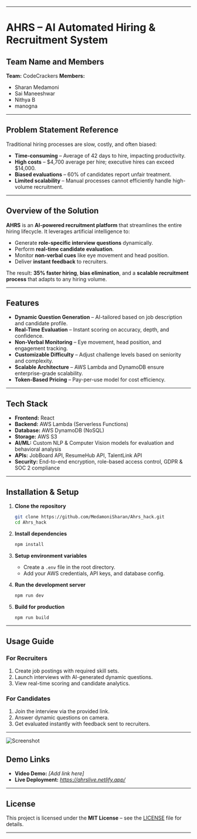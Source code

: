
---

# AHRS – AI Automated Hiring & Recruitment System

## Team Name and Members

**Team:** CodeCrackers
**Members:**

* Sharan Medamoni
* Sai Maneeshwar 
* Nithya B
* manogna 

---

## Problem Statement Reference

Traditional hiring processes are slow, costly, and often biased:

* **Time-consuming** – Average of 42 days to hire, impacting productivity.
* **High costs** – \$4,700 average per hire; executive hires can exceed \$14,000.
* **Biased evaluations** – 60% of candidates report unfair treatment.
* **Limited scalability** – Manual processes cannot efficiently handle high-volume recruitment.

---

## Overview of the Solution

**AHRS** is an **AI-powered recruitment platform** that streamlines the entire hiring lifecycle.
It leverages artificial intelligence to:

* Generate **role-specific interview questions** dynamically.
* Perform **real-time candidate evaluation**.
* Monitor **non-verbal cues** like eye movement and head position.
* Deliver **instant feedback** to recruiters.

The result: **35% faster hiring**, **bias elimination**, and a **scalable recruitment process** that adapts to any hiring volume.

---

## Features

* **Dynamic Question Generation** – AI-tailored based on job description and candidate profile.
* **Real-Time Evaluation** – Instant scoring on accuracy, depth, and confidence.
* **Non-Verbal Monitoring** – Eye movement, head position, and engagement tracking.
* **Customizable Difficulty** – Adjust challenge levels based on seniority and complexity.
* **Scalable Architecture** – AWS Lambda and DynamoDB ensure enterprise-grade scalability.
* **Token-Based Pricing** – Pay-per-use model for cost efficiency.

---

## Tech Stack

* **Frontend:** React
* **Backend:** AWS Lambda (Serverless Functions)
* **Database:** AWS DynamoDB (NoSQL)
* **Storage:** AWS S3
* **AI/ML:** Custom NLP & Computer Vision models for evaluation and behavioral analysis
* **APIs:** JobBoard API, ResumeHub API, TalentLink API
* **Security:** End-to-end encryption, role-based access control, GDPR & SOC 2 compliance

---

## Installation & Setup

1. **Clone the repository**

   ```bash
   git clone https://github.com/MedamoniSharan/Ahrs_hack.git
   cd Ahrs_hack
   ```

2. **Install dependencies**

   ```bash
   npm install
   ```

3. **Setup environment variables**

   * Create a `.env` file in the root directory.
   * Add your AWS credentials, API keys, and database config.

4. **Run the development server**

   ```bash
   npm run dev
   ```

5. **Build for production**

   ```bash
   npm run build
   ```

---

## Usage Guide

### For Recruiters

1. Create job postings with required skill sets.
2. Launch interviews with AI-generated dynamic questions.
3. View real-time scoring and candidate analytics.

### For Candidates

1. Join the interview via the provided link.
2. Answer dynamic questions on camera.
3. Get evaluated instantly with feedback sent to recruiters.

---
![Screenshot](<img width="1600" height="855" alt="image" src="https://github.com/user-attachments/assets/445133e5-6012-49a3-af5e-40a4d3e2ca3a" />
)


## Demo Links

* **Video Demo:** *\[Add link here]*
* **Live Deployment:** *https://ahrslive.netlify.app/*

---

## License

This project is licensed under the **MIT License** – see the [LICENSE](LICENSE) file for details.

---
